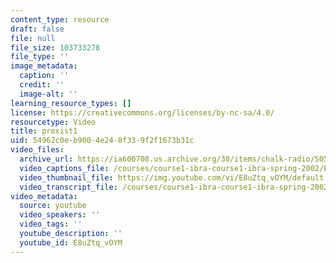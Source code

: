```yaml
---
content_type: resource
draft: false
file: null
file_size: 103733278
file_type: ''
image_metadata:
  caption: ''
  credit: ''
  image-alt: ''
learning_resource_types: []
license: https://creativecommons.org/licenses/by-nc-sa/4.0/
resourcetype: Video
title: prexist1
uid: 54962c0e-b900-4e24-8f33-9f2f1673b31c
video_files:
  archive_url: https://ia600708.us.archive.org/30/items/chalk-radio/S05E01_Anne_White_360p.mp4
  video_captions_file: /courses/course1-ibra-course1-ibra-spring-2002/E8uZtq_vOYM_captions.webvtt
  video_thumbnail_file: https://img.youtube.com/vi/E8uZtq_vOYM/default.jpg
  video_transcript_file: /courses/course1-ibra-course1-ibra-spring-2002/E8uZtq_vOYM_transcript.pdf
video_metadata:
  source: youtube
  video_speakers: ''
  video_tags: ''
  youtube_description: ''
  youtube_id: E8uZtq_vOYM
---
```

